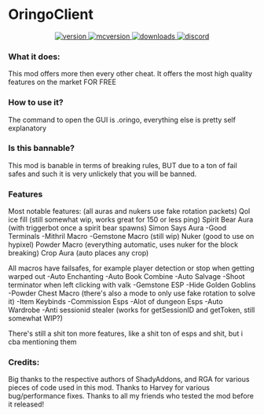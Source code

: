 # OringoClient

<p align="center">
  <a href="https://github.com/SkyblockQOLhub/OringoClient/releases/latest" target="_blank">
    <img alt="version" src="https://img.shields.io/badge/RELEASE-1.0-blueviolet?color=%239f00ff&style=for-the-badge" />
  </a>
  <a href="https://files.minecraftforge.net/net/minecraftforge/forge/index_1.8.9.html" target="_blank">
    <img alt="mcversion" src="https://img.shields.io/badge/MC%20Version-1.8.9-blue?color=%239f00ff&style=for-the-badge" />
  </a>
  <a href="https://github.com/SkyblockQOLhub/OringoClient/releases/latest" target="_blank">
    <img alt="downloads" src="https://img.shields.io/badge/DOWNLOADS-12k-a?color=%239f00ff&style=for-the-badge" />
    </a>
    <a href="https://discord.gg/kr2M7HutgK" target="_blank">
    <img alt="discord" src="https://img.shields.io/discord/804143990869590066?color=%239f00ff&label=Discord&style=for-the-badge" />
  </a>
</p>

### What it does:

This mod offers more then every other cheat.
It offers the most high quality features on the market FOR FREE

### How to use it?
The command to open the GUI is .oringo, everything else is pretty self explanatory

### Is this bannable?
This mod is banable in terms of breaking rules, BUT due to a ton of fail safes and such it is very unlickely that you will be banned.

### Features
Most notable features: (all auras and nukers use fake rotation packets) 
Qol ice fill (still somewhat wip, works great for 150 or less ping) 
Spirit Bear Aura (with triggerbot once a spirit bear spawns) 
Simon Says Aura -Good Terminals -Mithril Macro -Gemstone Macro (still wip) 
Nuker (good to use on hypixel) 
Powder Macro (everything automatic, uses nuker for the block breaking) 
Crop Aura (auto places any crop)

All macros have failsafes, for example player detection or stop when getting warped out -Auto Enchanting -Auto Book Combine -Auto Salvage -Shoot terminator when left clicking with valk -Gemstone ESP -Hide Golden Goblins -Powder Chest Macro (there's also a mode to only use fake rotation to solve it) -Item Keybinds -Commission Esps -Alot of dungeon Esps -Auto Wardrobe -Anti sessionid stealer (works for getSessionID and getToken, still somewhat WIP?)

There's still a shit ton more features, like a shit ton of esps and shit, but i cba mentioning them


 ### Credits:
Big thanks to the respective authors of ShadyAddons, and RGA for various pieces of code used in this mod.
Thanks to Harvey for various bug/performance fixes.
Thanks to all my friends who tested the mod before it released!
